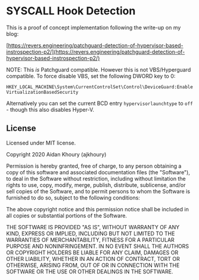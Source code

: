# SYSCALL Hook Detection

This is a proof of concept implementation following the write-up on my blog:

[https://revers.engineering/patchguard-detection-of-hypervisor-based-instrospection-p2/](https://revers.engineering/patchguard-detection-of-hypervisor-based-instrospection-p2/)

NOTE: This *is* Patchguard compatible. However this is not VBS/Hyperguard compatible. To force disable VBS, set the following DWORD key to 0:

`HKEY_LOCAL_MACHINE\System\CurrentControlSet\Control\DeviceGuard:EnableVirtualizationBasedSecurity`

Alternatively you can set the current BCD entry `hypervisorlaunchtype` to `off` - though this also disables Hyper-V.

## License

Licensed under MIT license.

Copyright 2020 Aidan Khoury (ajkhoury)

Permission is hereby granted, free of charge, to any person obtaining a copy of this software and associated documentation files (the "Software"), to deal in the Software without restriction, including without limitation the rights to use, copy, modify, merge, publish, distribute, sublicense, and/or sell copies of the Software, and to permit persons to whom the Software is furnished to do so, subject to the following conditions:

The above copyright notice and this permission notice shall be included in all copies or substantial portions of the Software.

THE SOFTWARE IS PROVIDED "AS IS", WITHOUT WARRANTY OF ANY KIND, EXPRESS OR IMPLIED, INCLUDING BUT NOT LIMITED TO THE WARRANTIES OF MERCHANTABILITY, FITNESS FOR A PARTICULAR PURPOSE AND NONINFRINGEMENT. IN NO EVENT SHALL THE AUTHORS OR COPYRIGHT HOLDERS BE LIABLE FOR ANY CLAIM, DAMAGES OR OTHER LIABILITY, WHETHER IN AN ACTION OF CONTRACT, TORT OR OTHERWISE, ARISING FROM, OUT OF OR IN CONNECTION WITH THE SOFTWARE OR THE USE OR OTHER DEALINGS IN THE SOFTWARE.
